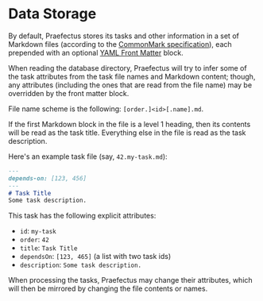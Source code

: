 ﻿Data Storage
============

By default, Praefectus stores its tasks and other information in a set of
Markdown files (according to the [CommonMark specification][commonmark]), each
prepended with an optional [YAML Front Matter][yaml-front-matter] block.

When reading the database directory, Praefectus will try to infer some of the
task attributes from the task file names and Markdown content; though, any
attributes (including the ones that are read from the file name) may be
overridden by the front matter block.

File name scheme is the following: `[order.]<id>[.name].md`.

If the first Markdown block in the file is a level 1 heading, then its contents
will be read as the task title. Everything else in the file is read as the task
description.

Here's an example task file (say, `42.my-task.md`):

```markdown
---
depends-on: [123, 456]
---
# Task Title
Some task description.
```

This task has the following explicit attributes:
- `id`: `my-task`
- `order`: `42`
- `title`: `Task Title`
- `dependsOn`: `[123, 465]` (a list with two task ids)
- `description`: `Some task description.`

When processing the tasks, Praefectus may change their attributes, which will
then be mirrored by changing the file contents or names.

[commonmark]: https://spec.commonmark.org/
[yaml-front-matter]: https://jekyllrb.com/docs/front-matter/

